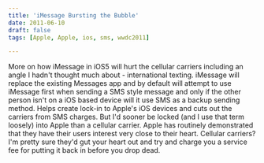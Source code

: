 ```yaml
---
title: 'iMessage Bursting the Bubble'
date: 2011-06-10
draft: false
tags: [Apple, Apple, ios, sms, wwdc2011]

---
```


More on how iMessage in iOS5 will hurt the cellular carriers including an angle I hadn't thought much about - international texting. iMessage will replace the existing Messages app and by default will attempt to use iMessage first when sending a SMS style message and only if the other person isn't on a iOS based device will it use SMS as a backup sending method. Helps create lock-in to Apple's iOS devices and cuts out the carriers from SMS charges. But I'd sooner be locked (and I use that term loosely) into Apple than a cellular carrier. Apple has routinely demonstrated that they have their users interest very close to their heart. Cellular carriers? I'm pretty sure they'd gut your heart out and try and charge you a service fee for putting it back in before you drop dead.
